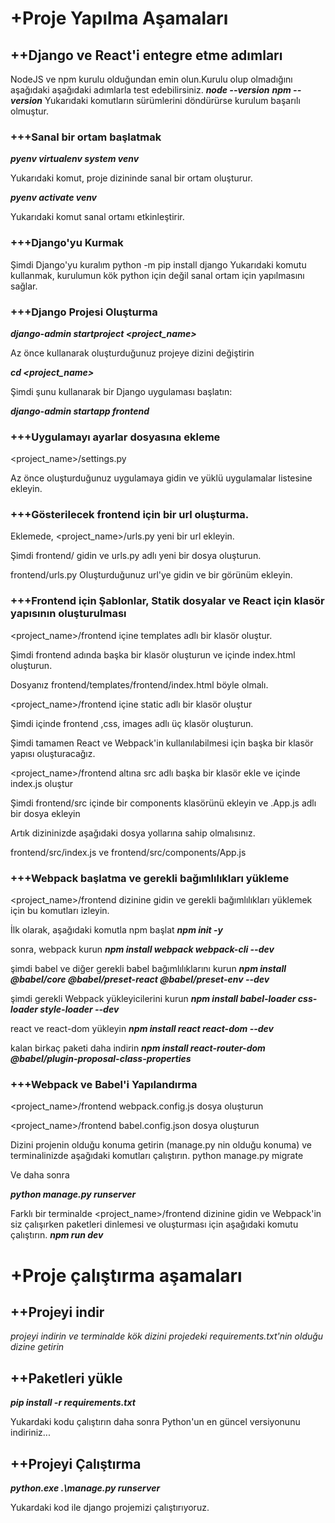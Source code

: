 # +Proje Yapılma Aşamaları
 ## ++Django ve React'i entegre etme adımları
 NodeJS ve npm kurulu olduğundan emin olun.Kurulu olup olmadığını aşağıdaki aşağıdaki adımlarla test edebilirsiniz.
 ***node --version***
 ***npm --version***
 Yukarıdaki komutların sürümlerini döndürürse kurulum başarılı olmuştur.
 ### +++Sanal bir ortam başlatmak
 ***pyenv virtualenv system venv***

Yukarıdaki komut, proje dizininde sanal bir ortam oluşturur.

***pyenv activate venv***

Yukarıdaki komut sanal ortamı etkinleştirir.

 ### +++Django'yu Kurmak
 Şimdi Django'yu kuralım
 python -m pip install django
 Yukarıdaki komutu kullanmak, kurulumun kök python için değil sanal ortam için yapılmasını sağlar.

### +++Django Projesi Oluşturma
***django-admin startproject <project_name>***

Az önce kullanarak oluşturduğunuz projeye dizini değiştirin

***cd <project_name>***

Şimdi şunu kullanarak bir Django uygulaması başlatın:

***django-admin startapp frontend***

### +++Uygulamayı ayarlar dosyasına ekleme

<project_name>/settings.py

Az önce oluşturduğunuz uygulamaya gidin ve yüklü uygulamalar listesine ekleyin.
### +++Gösterilecek frontend için bir url oluşturma.

Eklemede, <project_name>/urls.py yeni bir url ekleyin.

Şimdi frontend/ gidin ve urls.py adlı yeni bir dosya oluşturun.

frontend/urls.py Oluşturduğunuz url'ye gidin ve bir görünüm ekleyin.

### +++Frontend için Şablonlar, Statik dosyalar ve React için klasör yapısının oluşturulması

<project_name>/frontend içine templates adlı bir klasör oluştur.

Şimdi frontend adında başka bir klasör oluşturun ve içinde index.html oluşturun.

Dosyanız frontend/templates/frontend/index.html böyle olmalı.

<project_name>/frontend içine static adlı bir klasör oluştur

Şimdi içinde frontend ,css, images adlı üç klasör oluşturun.

Şimdi tamamen React ve Webpack'in kullanılabilmesi için başka bir klasör yapısı oluşturacağız.

<project_name>/frontend altına src adlı başka bir klasör ekle ve içinde index.js oluştur

Şimdi frontend/src içinde  bir components klasörünü ekleyin ve .App.js adlı bir dosya ekleyin 

Artık dizininizde aşağıdaki dosya yollarına sahip olmalısınız.

frontend/src/index.js ve frontend/src/components/App.js

 ### +++Webpack başlatma ve gerekli bağımlılıkları yükleme
 <project_name>/frontend dizinine gidin ve gerekli bağımlılıkları yüklemek için bu komutları izleyin.
 
 İlk olarak, aşağıdaki komutla npm başlat
***npm init -y***

sonra, webpack kurun
***npm install webpack webpack-cli --dev***

şimdi babel ve diğer gerekli babel bağımlılıklarını kurun
***npm install @babel/core @babel/preset-react @babel/preset-env --dev***

şimdi gerekli Webpack yükleyicilerini kurun
***npm install babel-loader css-loader style-loader --dev***

react ve react-dom yükleyin
***npm install react react-dom --dev***

kalan birkaç paketi daha indirin
***npm install react-router-dom @babel/plugin-proposal-class-properties***

### +++Webpack ve Babel'i Yapılandırma

<project_name>/frontend webpack.config.js dosya oluşturun

<project_name>/frontend babel.config.json dosya oluşturun

Dizini projenin olduğu konuma getirin (manage.py nin olduğu konuma) ve terminalinizde aşağıdaki komutları çalıştırın.
python manage.py migrate

Ve daha sonra

***python manage.py runserver***

Farklı bir terminalde <project_name>/frontend dizinine gidin ve Webpack'in siz çalışırken paketleri dinlemesi ve oluşturması için aşağıdaki komutu çalıştırın.
 ***npm run dev***


# +Proje çalıştırma aşamaları
## ++Projeyi indir
*projeyi indirin ve terminalde kök dizini projedeki requirements.txt'nin olduğu dizine getirin*
## ++Paketleri yükle
 
***pip install -r requirements.txt***
 
Yukardaki kodu çalıştırın daha sonra Python'un en güncel versiyonunu indiriniz...
 
## ++Projeyi Çalıştırma

***python.exe .\manage.py runserver***

Yukardaki kod ile django projemizi çalıştırıyoruz.
